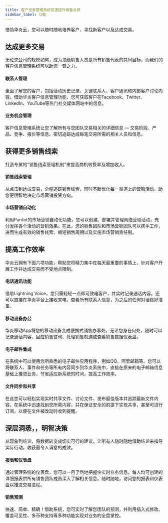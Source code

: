 ```yaml
---
title: 客户信息管理系统加速提升销售业绩
sidebar_label: 功能
---
```


借助华炎云，您可以随时随地培养客户、寻找新客户以及达成交易。

## 达成更多交易

无论您公司的规模如何，成为顶级销售人员是所有销售代表的共同目标，而我们的客户信息管理系统可以助您一臂之力。


#### 联系人管理
全面了解您的客户，包括活动历史记录、关键联系人、客户通讯和内部客户讨论内容。借助华炎客户信息管理功能，您可获取客户在Facebook、Twitter、LinkedIn、YouTube等热门社交媒体网站中的信息。

#### 业务机会管理
客户信息管理系统让您了解所有与您团队交易相关的详细信息 — 交易阶段、产品、竞争、报价等信息。密切追踪达成每笔交易所需的相关人员和信息。

## 获得更多销售线索
打造专属的"销售线索管理机制"来提高商机转换率及增加收入。

#### 销售线索管理
从点击到达成交易，全程追踪销售线索，同时不断优化每一渠道上的营销活动。助您更明智地决定市场营销投资方向。

#### 市场营销自动化
利用Pardot的市场营销自动化功能，您可以创建、部署并管理网络营销活动，充分发挥各个活动的营销效果。在此，您的销售团队和市场营销团队可以携手工作，进而生成有效的销售线索、缩短销售周期以及实施市场营销责任制。


## 提高工作效率
华炎云拥有下面六项功能，帮助您将精力集中在每天最重要的事情上，针对客户开展工作并达成交易而不受地点限制。


#### 电话通讯功能
借助Lightning Voice，您只需轻轻一点即可致电客户，并实时记录通话内容。还可以直接在华炎平台上接收来电，查看所有联系人信息，为之后的任何对话做好准备。

#### 移动设备办公
华炎移动App将您的移动设备变成便携式销售办事处。无论您身在何处，随时可以记录通话内容、回应销售咨询、处理销售机遇或查看销售数据仪表盘。

#### 电子邮件集成
在系统中可以使用您所熟悉的电子邮件应用程序，例如QQ、阿里邮箱等。您可以将联系人、事件和任务等所有内容同步到华炎系统中，直接在原来的电子邮箱信息基础上推进业务，节省适应新系统的时间，提高工作效率。

#### 文件同步和共享
在此您可以轻松实现实时共享文件、讨论文件、发布最佳版本并追踪最新文件内容。在系统中迅速找到您所需内容，并在保证安全的前提下实现共享，甚至可进行订阅，以便在文件被改动时收到提醒。


## 深层洞悉，，明智决策
从现象到结论，将数据转变成切实可行的建议，让所有人随时随地借助结论来指导实际行动，收获最令人满意的成效。

#### 报表和仪表盘
通过管理系统的仪表盘，您可以一目了然地把握住实时业务信息。每人均可创建的详细报表供所有销售团队成员深入了解相关信息。随时随地，访问您的报表和仪表盘以推进交易进程。

#### 销售预测
快速、简单、精确！借助系统，您可实时了解您团队的预测，并利用插入式修改、覆盖可见性、多币种支持等多种功能实现对业务的全盘掌控。